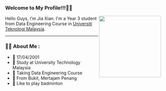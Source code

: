 ### Welcome to My Profile!!!🤗🤗
<img align="right" width="200px" src= "https://media.tenor.com/FABadXdQ65MAAAAC/hi-hello.gif" >  

Hello Guys, I'm Jia Xian. I'm a Year 3 student from Data Engineering Course in [Universiti Teknologi Malaysia](https://www.utm.my/).

---

### :man_technologist: About Me :

- 📆 17/04/2001
- 🏫 Study at University Technology Malaysia
- 📝 Taking Data Engineering Course
- 🦺 From Bukit, Mertajam Penang
- 🏸 Like to play badminton


